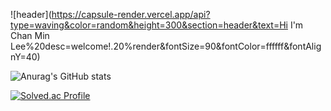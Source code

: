 ![header](https://capsule-render.vercel.app/api?type=waving&color=random&height=300&section=header&text=Hi I'm Chan Min Lee%20desc=welcome!.20%render&fontSize=90&fontColor=ffffff&fontAlignY=40)



![Anurag's GitHub stats](https://github-readme-stats.vercel.app/api?username=SUSOT&show_icons=true&theme=radical)

[![Solved.ac Profile](http://mazassumnida.wtf/api/generate_badge?boj=SUSOT)](https://solved.ac/SUSOT)<br/>
